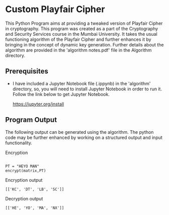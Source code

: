 # Custom Playfair Cipher #

This Python Program aims at providing a tweaked version of Playfair Cipher in cryptography. This program was created as a part of the Cryptography and Security Services course in the Mumbai University. It takes the usual functioning algorithm of the Playfair Cipher and further enhances it by bringing in the concept of dynamic key generation. Further details about the algorithm are provided in the 'algorithm notes.pdf' file in the Algorithm directory.

## Prerequisites ##

* I have included a Jupyter Notebook file (.ippynb) in the 'algorithm' directory, so, you will need to install Jupyter Notebook in order to run it. Follow the link below to get Jupyter Notebook.

    https://jupyter.org/install 

## Program Output ##

The following output can be generated using the algorithm. The python code may be further enhanced by working on a structured output and input functionality.

Encryption
<pre><code>
PT = "HEYO MAN"
encrypt(matrix,PT)
</code></pre>

Encryption output
<pre><code>[['KC', 'DT', 'LB', 'SC']]</code></pre>

Decryption output
<pre><code>[['HE', 'YO', 'MA', 'NX']]</code></pre>

